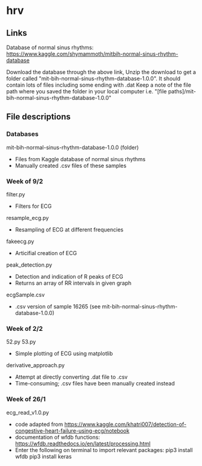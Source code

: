 # hrv

## Links
Database of normal sinus rhythms: https://www.kaggle.com/shymammoth/mitbih-normal-sinus-rhythm-database

Download the database through the above link,
Unzip the download to get a folder called "mit-bih-normal-sinus-rhythm-database-1.0.0". It should contain lots of files including some ending with .dat
Keep a note of the file path where you saved the folder in your local computer i.e. "[file paths]/mit-bih-normal-sinus-rhythm-database-1.0.0"


## File descriptions
### Databases
mit-bih-normal-sinus-rhythm-database-1.0.0 (folder)
- Files from Kaggle database of normal sinus rhythms
- Manually created .csv files of these samples

### Week of 9/2
filter.py
- Filters for ECG

resample_ecg.py
- Resampling of ECG at different frequencies

fakeecg.py
- Articifial creation of ECG

peak_detection.py
- Detection and indication of R peaks of ECG
- Returns an array of RR intervals in given graph

ecgSample.csv
- .csv version of sample 16265 (see mit-bih-normal-sinus-rhythm-database-1.0.0)

### Week of 2/2
52.py
53.py
- Simple plotting of ECG using matplotlib

derivative_approach.py
- Attempt at directly converting .dat file to .csv
- Time-consuming; .csv files have been manually created instead

### Week of 26/1
ecg_read_v1.0.py
- code adapted from https://www.kaggle.com/khatri007/detection-of-congestive-heart-failure-using-ecg/notebook
- documentation of wfdb functions: https://wfdb.readthedocs.io/en/latest/processing.html
- Enter the following on terminal to import relevant packages:
pip3 install wfdb
pip3 install keras